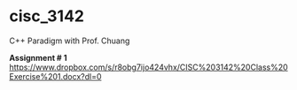 # cisc_3142
C++ Paradigm with Prof. Chuang

**Assignment # 1**
https://www.dropbox.com/s/r8obg7ijo424vhx/CISC%203142%20Class%20Exercise%201.docx?dl=0

